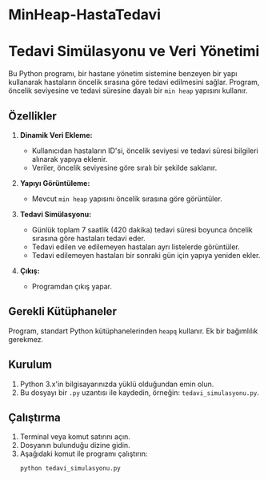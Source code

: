 # MinHeap-HastaTedavi
# Tedavi Simülasyonu ve Veri Yönetimi

Bu Python programı, bir hastane yönetim sistemine benzeyen bir yapı kullanarak hastaların öncelik sırasına göre tedavi edilmesini sağlar. Program, öncelik seviyesine ve tedavi süresine dayalı bir `min heap` yapısını kullanır.

## Özellikler

1. **Dinamik Veri Ekleme:**
   - Kullanıcıdan hastaların ID'si, öncelik seviyesi ve tedavi süresi bilgileri alınarak yapıya eklenir.
   - Veriler, öncelik seviyesine göre sıralı bir şekilde saklanır.

2. **Yapıyı Görüntüleme:**
   - Mevcut `min heap` yapısını öncelik sırasına göre görüntüler.

3. **Tedavi Simülasyonu:**
   - Günlük toplam 7 saatlik (420 dakika) tedavi süresi boyunca öncelik sırasına göre hastaları tedavi eder.
   - Tedavi edilen ve edilemeyen hastaları ayrı listelerde görüntüler.
   - Tedavi edilemeyen hastaları bir sonraki gün için yapıya yeniden ekler.

4. **Çıkış:**
   - Programdan çıkış yapar.

## Gerekli Kütüphaneler

Program, standart Python kütüphanelerinden `heapq` kullanır. Ek bir bağımlılık gerekmez.

## Kurulum

1. Python 3.x'in bilgisayarınızda yüklü olduğundan emin olun.
2. Bu dosyayı bir `.py` uzantısı ile kaydedin, örneğin: `tedavi_simulasyonu.py`.

## Çalıştırma

1. Terminal veya komut satırını açın.
2. Dosyanın bulunduğu dizine gidin.
3. Aşağıdaki komut ile programı çalıştırın:
   ```bash
   python tedavi_simulasyonu.py
